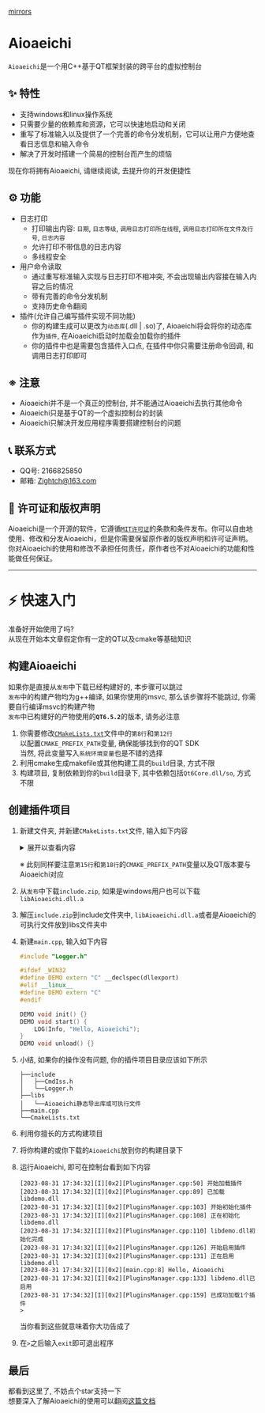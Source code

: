[mirrors](http://101.43.118.146:19168/Zightch/Aioaeichi/)

# Aioaeichi
`Aioaeichi`是一个用C++基于QT框架封装的跨平台的虚拟控制台

## ✨ 特性
* 支持windows和linux操作系统  
* 只需要少量的依赖库和资源，它可以快速地启动和关闭  
* 重写了标准输入以及提供了一个完善的命令分发机制，它可以让用户方便地查看日志信息和输入命令  
* 解决了开发时搭建一个简易的控制台而产生的烦恼  

现在你将拥有Aioaeichi, 请继续阅读, 去提升你的开发便捷性  

## ⚙ 功能
* 日志打印
  * 打印输出内容: `日期`, `日志等级`, `调用日志打印所在线程`, `调用日志打印所在文件及行号`, `日志内容`
  * 允许打印不带信息的日志内容
  * 多线程安全
* 用户命令读取
  * 通过重写标准输入实现与日志打印不相冲突, 不会出现输出内容接在输入内容之后的情况
  * 带有完善的命令分发机制
  * 支持历史命令翻阅
* 插件(允许自己编写插件实现不同功能)
  * 你的构建生成可以更改为`动态库`(.dll | .so)了, Aioaeichi将会将你的动态库作为`插件`, 在Aioaeichi启动时加载会加载你的插件
  * 你的插件中也是需要包含插件入口点, 在插件中你只需要注册命令回调, 和调用日志打印即可

## ※ 注意
* Aioaeichi并不是一个真正的控制台, 并不能通过Aioaeichi去执行其他命令
* Aioaeichi只是基于QT的一个虚拟控制台的封装
* Aioaeichi只解决开发应用程序需要搭建控制台的问题

## 📞 联系方式
* QQ号: 2166825850
* 邮箱: Zightch@163.com

## 🔑 许可证和版权声明
Aioaeichi是一个开源的软件，它遵循[`MIT许可证`](License)的条款和条件发布。你可以自由地使用、修改和分发Aioaeichi，但是你需要保留原作者的版权声明和许可证声明。你对Aioaeichi的使用和修改不承担任何责任，原作者也不对Aioaeichi的功能和性能做任何保证。

---
# ⚡ 快速入门
准备好开始使用了吗?  
从现在开始本文章假定你有一定的QT以及cmake等基础知识

## 构建Aioaeichi
如果你是直接从`发布`中下载已经构建好的, 本步骤可以跳过  
`发布`中的构建产物均为g++编译, 如果你使用的msvc, 那么该步骤将不能跳过, 你需要自行编译msvc的构建产物  
`发布`中已构建好的产物使用的<b>`QT6.5.2`</b>的版本, 请务必注意

1. 你需要修改[`CMakeLists.txt`](CMakeLists.txt)文件中的`第8行`和`第12行`  
  以配置`CMAKE_PREFIX_PATH`变量, 确保能够找到你的QT SDK  
  当然, 将此变量写入`系统环境变量`也是不错的选择
2. 利用cmake生成makefile或其他构建工具的`build`目录, 方式不限
3. 构建项目, 复制依赖到你的`build`目录下, 其中依赖包括`Qt6Core.dll/so`, 方式不限

## 创建插件项目
1.  新建文件夹, 并新建`CMakeLists.txt`文件, 输入如下内容
    <details>
      <summary>展开以查看内容</summary>

    ```
    cmake_minimum_required(VERSION 3.21)
    set(projectName demo)
    project(${projectName})
    
    set(CMAKE_ARCHIVE_OUTPUT_DIRECTORY ${CMAKE_BINARY_DIR}/plugins)
    set(CMAKE_LIBRARY_OUTPUT_DIRECTORY ${CMAKE_BINARY_DIR}/plugins)
    set(CMAKE_RUNTIME_OUTPUT_DIRECTORY ${CMAKE_BINARY_DIR}/plugins)
    
    set(CMAKE_CXX_STANDARD 20)
    set(CMAKE_CXX_STANDARD_REQUIRED ON)
    
    set(CMAKE_INCLUDE_CURRENT_DIR ON)
    
    if (WIN32)
            set(CMAKE_PREFIX_PATH "D:\\Qt\\6.5.2\\mingw_64\\lib\\cmake")
            set(libs Aioaeichi)
    elseif(UNIX)
            set(CMAKE_PREFIX_PATH "/opt/Qt/6.5.2/gcc_64/lib/cmake")
            set(libs Aioaeichi)
    endif ()
    
    set(CMAKE_AUTOUIC ON)
    set(CMAKE_AUTOMOC ON)
    set(CMAKE_AUTORCC ON)
    
    link_directories(libs)
    
    find_package(QT NAMES Qt6 Qt5 COMPONENTS Core REQUIRED)
    find_package(Qt${QT_VERSION_MAJOR} COMPONENTS Core REQUIRED)
    
    include_directories(include)
    include_directories(./${projectName})
    
    add_library(
            ${projectName}
            SHARED
            main.cpp
    )
    
    target_link_libraries(
            ${projectName}
            Qt${QT_VERSION_MAJOR}::Core
            ${libs}
            )
    ```

    </details>

    ※ 此刻同样要注意`第15行`和`第18行`的`CMAKE_PREFIX_PATH`变量以及QT版本要与Aioaeichi对应
2.  从`发布`中下载`include.zip`, 如果是windows用户也可以下载`libAioaeichi.dll.a`  
3.  解压`include.zip`到include文件夹中, `libAioaeichi.dll.a`或者是Aioaeichi的可执行文件放到libs文件夹中
4.  新建`main.cpp`, 输入如下内容
    ```C++
    #include "Logger.h"

    #ifdef _WIN32
    #define DEMO extern "C" __declspec(dllexport)
    #elif __linux__
    #define DEMO extern "C"
    #endif
    
    DEMO void init() {}
    DEMO void start() {
        LOG(Info, "Hello, Aioaeichi");
    }
    DEMO void unload() {}
    ```
5.  小结, 如果你的操作没有问题, 你的插件项目目录应该如下所示
    ```
    ├──include
    │   ├──CmdIss.h
    │   └──Logger.h
    ├──libs
    │   └──Aioaeichi静态导出库或可执行文件
    ├──main.cpp
    └──CmakeLists.txt
    ```
6.  利用你擅长的方式构建项目
7.  将你构建的或你下载的`Aioaeichi`放到你的构建目录下
8.  运行Aioaeichi, 即可在控制台看到如下内容
    ```
    [2023-08-31 17:34:32][I][0x2][PluginsManager.cpp:50] 开始加载插件
    [2023-08-31 17:34:32][I][0x2][PluginsManager.cpp:89] 已加载libdemo.dll
    [2023-08-31 17:34:32][I][0x2][PluginsManager.cpp:103] 开始初始化插件
    [2023-08-31 17:34:32][I][0x2][PluginsManager.cpp:108] 正在初始化libdemo.dll
    [2023-08-31 17:34:32][I][0x2][PluginsManager.cpp:110] libdemo.dll初始化完成
    [2023-08-31 17:34:32][I][0x2][PluginsManager.cpp:126] 开始启用插件
    [2023-08-31 17:34:32][I][0x2][PluginsManager.cpp:131] 正在启用libdemo.dll
    [2023-08-31 17:34:32][I][0x2][main.cpp:8] Hello, Aioaeichi
    [2023-08-31 17:34:32][I][0x2][PluginsManager.cpp:133] libdemo.dll已启用
    [2023-08-31 17:34:32][I][0x2][PluginsManager.cpp:159] 已成功加载1个插件
    >
    ```
    当你看到这些就意味着你大功告成了
9.  在`>`之后输入`exit`即可退出程序
## 最后
都看到这里了, 不妨点个star支持一下  
想要深入了解Aioaeichi的使用可以翻阅[这篇文档](advanced.md)
